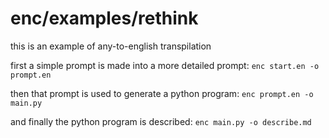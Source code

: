 # enc/examples/rethink

this is an example of any-to-english transpilation

first a simple prompt is made into a more detailed prompt: `enc start.en -o prompt.en`

then that prompt is used to generate a python program: `enc prompt.en -o main.py`

and finally the python program is described: `enc main.py -o describe.md`
